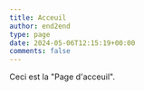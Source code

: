 ```yaml
---
title: Acceuil
author: end2end
type: page
date: 2024-05-06T12:15:19+00:00
comments: false
---
```

Ceci est la "Page d'acceuil".